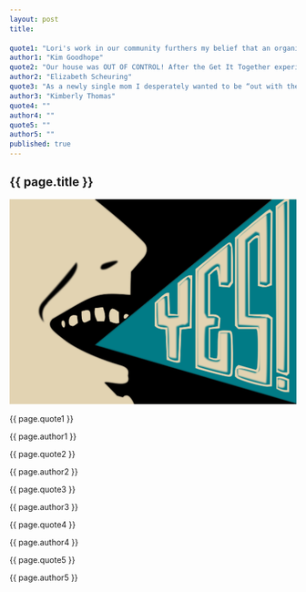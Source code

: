 ```yaml
---
layout: post
title:

quote1: "Lori's work in our community furthers my belief that an organized, calm, clean home is directly linked to kids doing well in class."
author1: "Kim Goodhope"
quote2: "Our house was OUT OF CONTROL! After the Get It Together experience my family is now able to focus on enjoying time together instead of spending countless hours picking up. You're absolutely the BEST!"
author2: "Elizabeth Scheuring"
quote3: "As a newly single mom I desperately wanted to be “out with the old”. Thanks to Get It Together, a huge weight has been lifted and it’s “on with new” beginnings."
author3: "Kimberly Thomas"
quote4: ""
author4: ""
quote5: ""
author5: ""
published: true
---
```


<section id="testamonials" class="testamonials content-section text-center">
  <div class="container-fluid">
    <div class="row">
      <div class="col-md-12">
          <h2>{{ page.title }}</h2>
      </div>
    </div>
      <div class="art row">
        <img src="../img/testamonials-yes.svg" class="img-responsive" alt="Responsive image">
        <span class="quotes">
          <p class="quote">{{ page.quote1 }}</p><p class="author">{{ page.author1 }}</p>
          <p class="quote">{{ page.quote2 }}</p><p class="author">{{ page.author2 }}</p>
          <p class="quote">{{ page.quote3 }}</p><p class="author">{{ page.author3 }}</p>
          <p class="quote">{{ page.quote4 }}</p><p class="author">{{ page.author4 }}</p>
          <p class="quote">{{ page.quote5 }}</p><p class="author">{{ page.author5 }}</p>
        </span>
      </div>
      <div class="row">
          <div class="col-sm-10 col-sm-offset-1 text-center">
              <a href="#about" class="btn btn-circle page-scroll">
                <i class="fa fa-angle-double-down animated"></i>
              </a>
          </div>
      </div>
  </div>
</section>
